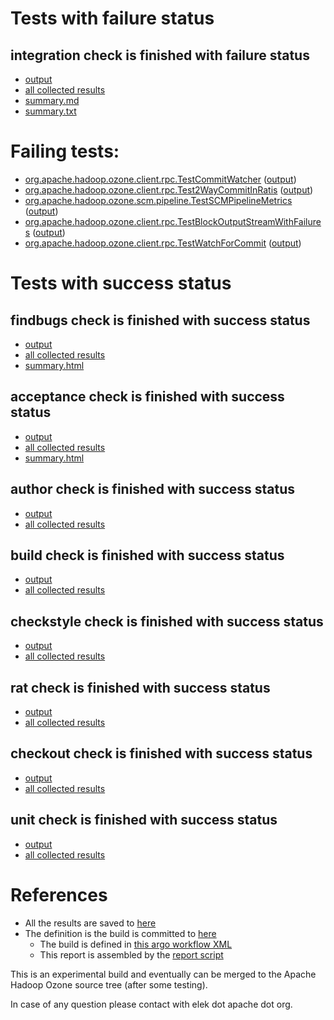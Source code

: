 # Tests with failure status

## integration check is finished with failure status

   * [output](https://raw.githubusercontent.com/elek/ozone-ci-q4/master/pr/pr-hdds-2299-hlwdq/integration/output.log)
   * [all collected results](https://github.com/elek/ozone-ci-q4/tree/master/pr/pr-hdds-2299-hlwdq/integration)
   * [summary.md](https://github.com/elek/ozone-ci-q4/tree/master/pr/pr-hdds-2299-hlwdq/integration/summary.md)
   * [summary.txt](https://github.com/elek/ozone-ci-q4/tree/master/pr/pr-hdds-2299-hlwdq/integration/summary.txt)

# Failing tests: 

 * [org.apache.hadoop.ozone.client.rpc.TestCommitWatcher](hadoop-ozone/integration-test/org.apache.hadoop.ozone.client.rpc.TestCommitWatcher.txt) ([output](hadoop-ozone/integration-test/org.apache.hadoop.ozone.client.rpc.TestCommitWatcher-output.txt))
 * [org.apache.hadoop.ozone.client.rpc.Test2WayCommitInRatis](hadoop-ozone/integration-test/org.apache.hadoop.ozone.client.rpc.Test2WayCommitInRatis.txt) ([output](hadoop-ozone/integration-test/org.apache.hadoop.ozone.client.rpc.Test2WayCommitInRatis-output.txt))
 * [org.apache.hadoop.ozone.scm.pipeline.TestSCMPipelineMetrics](hadoop-ozone/integration-test/org.apache.hadoop.ozone.scm.pipeline.TestSCMPipelineMetrics.txt) ([output](hadoop-ozone/integration-test/org.apache.hadoop.ozone.scm.pipeline.TestSCMPipelineMetrics-output.txt))
 * [org.apache.hadoop.ozone.client.rpc.TestBlockOutputStreamWithFailures](hadoop-ozone/integration-test/org.apache.hadoop.ozone.client.rpc.TestBlockOutputStreamWithFailures.txt) ([output](hadoop-ozone/integration-test/org.apache.hadoop.ozone.client.rpc.TestBlockOutputStreamWithFailures-output.txt))
 * [org.apache.hadoop.ozone.client.rpc.TestWatchForCommit](hadoop-ozone/integration-test/org.apache.hadoop.ozone.client.rpc.TestWatchForCommit.txt) ([output](hadoop-ozone/integration-test/org.apache.hadoop.ozone.client.rpc.TestWatchForCommit-output.txt))


# Tests with success status

## findbugs check is finished with success status

   * [output](https://raw.githubusercontent.com/elek/ozone-ci-q4/master/pr/pr-hdds-2299-hlwdq/findbugs/output.log)
   * [all collected results](https://github.com/elek/ozone-ci-q4/tree/master/pr/pr-hdds-2299-hlwdq/findbugs)
   * [summary.html](https://elek.github.io/ozone-ci-q4/pr/pr-hdds-2299-hlwdq/findbugs/summary.html)


## acceptance check is finished with success status

   * [output](https://raw.githubusercontent.com/elek/ozone-ci-q4/master/pr/pr-hdds-2299-hlwdq/acceptance/output.log)
   * [all collected results](https://github.com/elek/ozone-ci-q4/tree/master/pr/pr-hdds-2299-hlwdq/acceptance)
   * [summary.html](https://elek.github.io/ozone-ci-q4/pr/pr-hdds-2299-hlwdq/acceptance/summary.html)


## author check is finished with success status

   * [output](https://raw.githubusercontent.com/elek/ozone-ci-q4/master/pr/pr-hdds-2299-hlwdq/author/output.log)
   * [all collected results](https://github.com/elek/ozone-ci-q4/tree/master/pr/pr-hdds-2299-hlwdq/author)


## build check is finished with success status

   * [output](https://raw.githubusercontent.com/elek/ozone-ci-q4/master/pr/pr-hdds-2299-hlwdq/build/output.log)
   * [all collected results](https://github.com/elek/ozone-ci-q4/tree/master/pr/pr-hdds-2299-hlwdq/build)


## checkstyle check is finished with success status

   * [output](https://raw.githubusercontent.com/elek/ozone-ci-q4/master/pr/pr-hdds-2299-hlwdq/checkstyle/output.log)
   * [all collected results](https://github.com/elek/ozone-ci-q4/tree/master/pr/pr-hdds-2299-hlwdq/checkstyle)


## rat check is finished with success status

   * [output](https://raw.githubusercontent.com/elek/ozone-ci-q4/master/pr/pr-hdds-2299-hlwdq/rat/output.log)
   * [all collected results](https://github.com/elek/ozone-ci-q4/tree/master/pr/pr-hdds-2299-hlwdq/rat)


## checkout check is finished with success status

   * [output](https://raw.githubusercontent.com/elek/ozone-ci-q4/master/pr/pr-hdds-2299-hlwdq/checkout/output.log)
   * [all collected results](https://github.com/elek/ozone-ci-q4/tree/master/pr/pr-hdds-2299-hlwdq/checkout)


## unit check is finished with success status

   * [output](https://raw.githubusercontent.com/elek/ozone-ci-q4/master/pr/pr-hdds-2299-hlwdq/unit/output.log)
   * [all collected results](https://github.com/elek/ozone-ci-q4/tree/master/pr/pr-hdds-2299-hlwdq/unit)




# References

 * All the results are saved to [here](https://github.com/elek/ozone-ci-q4/tree/master/pr/pr-hdds-2299-hlwdq/)
 * The definition is the build is committed to [here](https://github.com/elek/argo-ozone)
    * The build is defined in [this argo workflow XML](https://github.com/elek/argo-ozone/blob/master/ozone-build.yaml)
    * This report is assembled by the [report script](https://github.com/elek/argo-ozone/blob/master/scripts/report.sh)

This is an experimental build and eventually can be merged to the Apache Hadoop Ozone source tree (after some testing).

In case of any question please contact with elek dot apache dot org.
